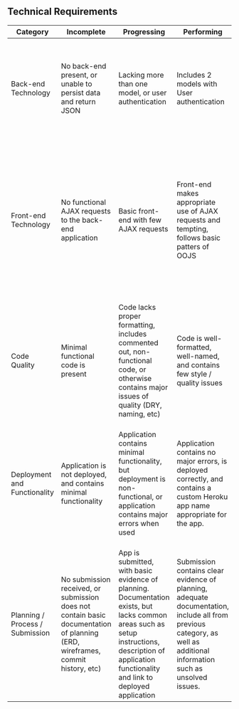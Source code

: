 ## Technical Requirements

| Category                        | Incomplete                                                                                                                    | Progressing                                                                                                                                                                                           | Performing                                                                                                                                                             | Excelling                                                                                                                                                                                                           |
|---------------------------------|-------------------------------------------------------------------------------------------------------------------------------|-------------------------------------------------------------------------------------------------------------------------------------------------------------------------------------------------------|------------------------------------------------------------------------------------------------------------------------------------------------------------------------|---------------------------------------------------------------------------------------------------------------------------------------------------------------------------------------------------------------------|
| Back-end Technology             | No back-end present, or unable to persist data and return JSON                                                                | Lacking more than one model, or user authentication                                                                                                                                                   | Includes 2 models with User authentication                                                                                                                             | Includes many well-structured models, and advanced functionality such as authorization, 3rd-party API integration, or other technology not covered in class                                                         |
| Front-end Technology            | No functional AJAX requests to the back-end application                                                                       | Basic front-end with few AJAX requests                                                                                                                                                                | Front-end makes appropriate use of AJAX requests and tempting, follows basic patters of OOJS                                                                           | In addition to appropriate AJAX requests, templating, and OOJS principles, application behaves like a true single-page application (makes use of history.pushState, or technologies not covered in class). Submission includes proof of HTML / CSS validation |
| Code Quality                    | Minimal functional code is present                                                                                            | Code lacks proper formatting, includes commented out, non-functional code, or otherwise contains major issues of quality (DRY, naming, etc)                                                           | Code is well-formatted, well-named, and contains few style / quality issues                                                                                            | No major code quality issues, makes use of OOJS patterns appropriately, and follows techniques such as separation of concerns, abstraction, and encapsulation                                                       |
| Deployment and Functionality    | Application is not deployed, and contains minimal functionality                                                               | Application contains minimal functionality, but deployment is non-functional, or application contains major errors when used                                                                          | Application contains no major errors, is deployed correctly, and contains a custom Heroku app name appropriate for the app.                                            | App has advanced functionality that works with minimal errors, and may make use of advanced tools such as APIs, plugins, etc. App may be deployed to a service other than Heroku (e.g. Digital Ocean).              |
| Planning / Process / Submission | No submission received, or submission does not contain basic documentation of planning (ERD, wireframes, commit history, etc) | App is submitted, with basic evidence of planning. Documentation exists, but lacks common areas such as setup instructions, description of application functionality and link to deployed application | Submission contains clear evidence of planning, adequate documentation, include all from previous category, as well as additional information such as unsolved issues. | Submission includes everything in previous category, as well as evidence of proper teamwork, such as feature branching, code review, github issue / user story tracking, and justification of technical decisions.  |
